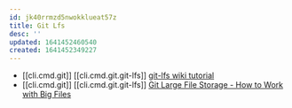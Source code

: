 ```yaml
---
id: jk40rrmzd5nwokklueat57z
title: Git Lfs
desc: ''
updated: 1641452460540
created: 1641452349227
---
```



- [[cli.cmd.git]] [[cli.cmd.git.git-lfs]] [git-lfs wiki tutorial](https://github.com/git-lfs/git-lfs/wiki/Tutorial)
- [[cli.cmd.git]] [[cli.cmd.git.git-lfs]] [Git Large File Storage - How to Work with Big Files](https://youtu.be/uLR1RNqJ1Mw)
